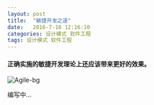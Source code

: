 ```yaml
---
layout: post
title:  "敏捷开发之道"
date:   2016-7-18 12:16:10
categories: 设计模式 软件工程 
tags: 设计模式 软件工程 
---
```

#### 正确实施的敏捷开发理论上还应该带来更好的效果。

![Agile-bg](https://i.imgur.com/Cehr5Cv.jpg)

编写中...